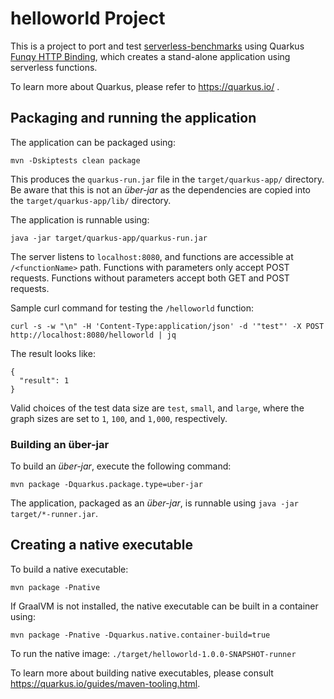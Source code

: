 # helloworld Project

This is a project to port and test [serverless-benchmarks](https://github.com/spcl/serverless-benchmarks) using Quarkus
[Funqy HTTP Binding](https://quarkus.io/guides/funqy-http), which creates a stand-alone application using serverless functions.

To learn more about Quarkus, please refer to https://quarkus.io/ .

## Packaging and running the application

The application can be packaged using:
```shell script
mvn -Dskiptests clean package
```
This produces the `quarkus-run.jar` file in the `target/quarkus-app/` directory.
Be aware that this is not an _über-jar_ as the dependencies are copied into the `target/quarkus-app/lib/` directory.

The application is runnable using:
```shell script
java -jar target/quarkus-app/quarkus-run.jar
```

The server listens to `localhost:8080`, and functions are accessible at `/<functionName>` path. 
Functions with parameters only accept POST requests. Functions without parameters accept both GET and POST requests.

Sample curl command for testing the `/helloworld` function:
```
curl -s -w "\n" -H 'Content-Type:application/json' -d '"test"' -X POST http://localhost:8080/helloworld | jq
```
The result looks like:
```
{
  "result": 1
}
```
Valid choices of the test data size are `test`, `small`, and `large`, where the graph sizes are set to `1`, `100`, and `1,000`, respectively.

### Building an über-jar
To build an _über-jar_, execute the following command:
```shell script
mvn package -Dquarkus.package.type=uber-jar
```

The application, packaged as an _über-jar_, is runnable using `java -jar target/*-runner.jar`.

## Creating a native executable

To build a native executable: 
```shell script
mvn package -Pnative
```

If GraalVM is not installed, the native executable can be built in a container using: 
```shell script
mvn package -Pnative -Dquarkus.native.container-build=true
```

To run the native image: `./target/helloworld-1.0.0-SNAPSHOT-runner`

To learn more about building native executables, please consult https://quarkus.io/guides/maven-tooling.html.

